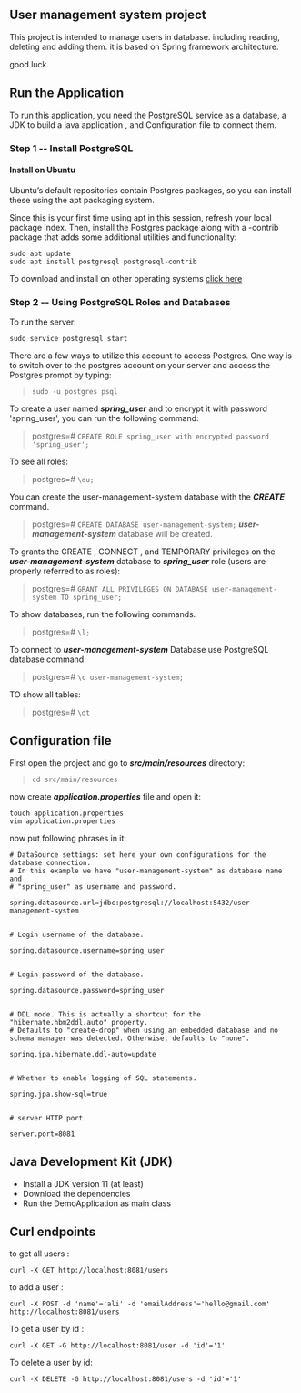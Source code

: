 ## User management system project
 This project is intended to manage users in database.
including reading, deleting and adding them. it is based on Spring framework architecture.
 
good luck.

## Run the Application
 To run this application, you need the PostgreSQL service as a database,
a JDK to build a java application , and Configuration file to connect them.

### Step 1 -- Install PostgreSQL
#### Install on Ubuntu
 Ubuntu’s default repositories contain Postgres packages, so you can install these using the apt packaging system.
  
 Since this is your first time using apt in this session, refresh your local package index. Then, install the Postgres
 package along with a -contrib package that adds some additional utilities and functionality:
 
```
sudo apt update
sudo apt install postgresql postgresql-contrib
```
 
To download and install on other operating systems  [click here](https://www.postgresql.org/download/)
 
### Step 2 -- Using PostgreSQL Roles and Databases

To run the server:

`sudo service postgresql start`

There are a few ways to utilize this account to access Postgres. One way is to switch over to the postgres account on 
your server and access the Postgres prompt by typing:
> `sudo -u postgres psql`

To create a user named **_spring_user_** and to encrypt it with password 'spring_user',
you can run the following command:
> postgres=# `CREATE ROLE spring_user with encrypted password 'spring_user';`

To see all roles:
> postgres=# `\du;`

You can create the user-management-system database with the _**CREATE**_ command.
> postgres=# `CREATE DATABASE user-management-system;`
_**user-management-system**_ database will be created.

To grants the CREATE , CONNECT , and TEMPORARY privileges on the **_user-management-system_** database to 
   **_spring_user_** role (users are properly referred to as roles):
> postgres=# `GRANT ALL PRIVILEGES ON DATABASE user-management-system TO spring_user;`

To show databases, run the following commands.
> postgres=# `\l;`
>
To connect to _**user-management-system**_ Database use PostgreSQL database command:
> postgres=# `\c user-management-system;`

TO show all tables:
> postgres=# `\dt`
## Configuration file
First open the project and go to _**src/main/resources**_ directory:
 
>  `cd src/main/resources`
 
now create _**application.properties**_ file and open it:
 
```
touch application.properties
vim application.properties
```
 
now put following phrases in it:

``` 
# DataSource settings: set here your own configurations for the database connection.
# In this example we have "user-management-system" as database name and 
# "spring_user" as username and password.

spring.datasource.url=jdbc:postgresql://localhost:5432/user-management-system 


# Login username of the database.

spring.datasource.username=spring_user


# Login password of the database.

spring.datasource.password=spring_user


# DDL mode. This is actually a shortcut for the "hibernate.hbm2ddl.auto" property.
# Defaults to "create-drop" when using an embedded database and no schema manager was detected. Otherwise, defaults to "none".

spring.jpa.hibernate.ddl-auto=update


# Whether to enable logging of SQL statements.

spring.jpa.show-sql=true


# server HTTP port.

server.port=8081

```

## Java Development Kit (JDK)
* Install a JDK version 11 (at least)
* Download the dependencies 
* Run the DemoApplication as main class

## Curl endpoints
 to get all users : 
 
 `curl -X GET http://localhost:8081/users`
 
 to add a user :
 
 `curl -X POST -d 'name'='ali' -d 'emailAddress'='hello@gmail.com' http://localhost:8081/users`
 
 To get a user by id :
 
 `curl -X GET -G http://localhost:8081/user -d 'id'='1'`
 
 To delete a user by id:
 
 `curl -X DELETE -G http://localhost:8081/users -d 'id'='1'`
 
 